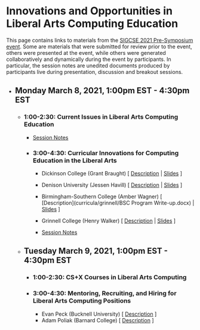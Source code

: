 # Innovations and Opportunities in Liberal Arts Computing Education

This page contains links to materials from the [SIGCSE 2021 Pre-Symposium event](https://computing-in-the-liberal-arts.github.io/SIGCSE2021-PreSymposium-Event/).  Some are materials that were submitted for review prior to the event, others were presented at the event, while others were generated collaboratively and dynamically during the event by participants.  In particular, the session notes are unedited documents produced by participants live during presentation, discussion and breakout sessions.

- ## Monday March 8, 2021, 1:00pm EST - 4:30pm EST

  - ### 1:00-2:30: Current Issues in Liberal Arts Computing Education
    - [Session Notes](https://docs.google.com/document/d/1BQ3701uqCKtGnQP4I2wdiO7kU3JbiCnkkiV7ZvlS6HE/edit?pli=1#)

    - ### 3:00-4:30: Curricular Innovations for Computing Education in the Liberal Arts  
      - Dickinson College (Grant Braught) [ [Description](curricula/dickinson/index.md) | [Slides](curricula/braughtSlides.pdf) ]
      - Denison University (Jessen Havill) [ [Description](curricula/denison/index.md) | [Slides](curricula/havillSlides.pdf) ]
      - Birmingham-Southern College (Amber Wagner) [ [Description](curricula/grinnell/BSC Program Write-up.docx) | [Slides](curricula/wagnerSlides.pdf) ]
      - Grinnell College (Henry Walker) [ [Description](curricula/grinnell/Grinnell-curriculum.docx) | [Slides](curricula/walkerSlides.pdf) ]

      - [Session Notes](https://docs.google.com/document/d/16WT7IpL51MXSwBQzP1_WnzaER_5nSrkyHFqtMdiIe5A/edit?pli=1)

  - ## Tuesday March 9, 2021, 1:00pm EST - 4:30pm EST

    - ### 1:00-2:30: CS+X Courses in Liberal Arts Computing

    - ### 3:00-4:30: Mentoring, Recruiting, and Hiring for Liberal Arts Computing Positions
      - Evan Peck (Bucknell University) [ [Description](recruiting/peck/index.html) ]
      - Adam Poliak (Barnard College) [ [Description](recruiting/polioak/index.html) ]
